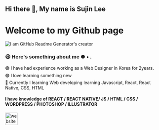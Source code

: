 ## Hi there 👋, My name is Sujin Lee
# Welcome to my Github page
![I am GitHub Readme Generator's creator](https://sujinhhh.github.io/deploy/pine.jpg)


### 😃 Here's something about me ● • .

🟢 I have had experience working as a Web Designer in Korea for 2years. <br>
🟣 I love learning something new <br>
🌱 Currently I learning Web developing learning Javascript, React, React Native, CSS, HTML <br>


#### I have knowledge of REACT / REACT NATIVE/ JS / HTML / CSS / WORDPRESS / PHOTOSHOP / ILLUSTRATOR


[<img src='https://cdn.jsdelivr.net/npm/simple-icons@3.0.1/icons/icloud.svg' alt='website' height='40'>](https://dream-f5a51.web.app/)

